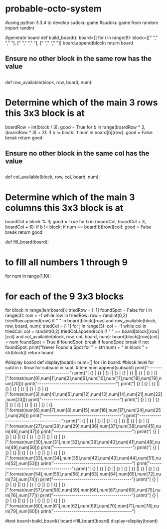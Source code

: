 # probable-octo-system
#‎using‬ python 3.3.4 to develop sudoku game
‪#‎sudoku‬ game
from random import randint

‪#‎generate‬ board
def build_board():
board=[]
for i in range(9):
block=[[" "," "," "],
[" "," "," "],
[" "," "," "]]
board.append(block)
return board

##
## Ensure no other block in the same row has the value
##
def row_available(block, row, board, num):
# Determine which of the main 3 rows this 3x3 block is at
boardRow = int(block / 3);
good = True
for b in range(boardRow * 3, (boardRow * 3) + 3):
if b != block:
if num in board[b][row]:
good = False
break
return good

##
## Ensure no other block in the same col has the value
##
def col_available(block, row, col, board, num):
# Determine which of the main 3 columns this 3x3 block is at
boardCol = block % 3;
good = True
for b in (boardCol, boardCol + 3, boardCol + 6):
if b != block:
if num == board[b][row][col]:
good = False
break
return good

def fill_board(board):
# to fill all numbers 1 through 9
for num in range(1,10):
# for each of the 9 3x3 blocks
for block in range(len(board)):
triedRow = [-1]
foundSpot = False
for i in range(3):
row = -1
while row in triedRow:
row = randint(0,2)
triedRow.append(row)
if " " in board[block][row] and row_available(block, row, board, num):
triedCol = [-1]
for j in range(3):
col = -1
while col in triedCol:
col = randint(0,2)
triedCol.append(col)
if " " == board[block][row][col] and col_available(block, row, col, board, num):
board[block][row][col] = num
foundSpot = True
if foundSpot:
break
if foundSpot:
break
if not foundSpot:
print("Never Found a Spot for " + str(num) + " in block " + str(block))
return board

‪#‎display‬ board
def display(board):
num=[]
for i in board: ‪#‎block‬ level
for subI in i: ‪#‎row‬
for subsubI in subI: ‪#‎item‬
num.append(subsubI)
print("---------------------------------------")
print("| {} | {} | {} || {} | {} | {} || {} | {} | {} |".format(num[0],num[1],num[2],num[9],num[10],num[11],num[18],num[19],num[20]))
print("---------------------------------------")
print("| {} | {} | {} || {} | {} | {} || {} | {} | {} |".format(num[3],num[4],num[5],num[12],num[13],num[14],num[21],num[22],num[23]))
print("---------------------------------------")
print("| {} | {} | {} || {} | {} | {} || {} | {} | {} |".format(num[6],num[7],num[8],num[15],num[16],num[17],num[24],num[25],num[26]))
print("---------------------------------------")
print("---------------------------------------")
print("| {} | {} | {} || {} | {} | {} || {} | {} | {} |".format(num[27],num[28],num[29],num[36],num[37],num[38],num[45],num[46],num[47]))
print("---------------------------------------")
print("| {} | {} | {} || {} | {} | {} || {} | {} | {} |".format(num[30],num[31],num[32],num[39],num[40],num[41],num[48],num[49],num[50]))
print("---------------------------------------")
print("| {} | {} | {} || {} | {} | {} || {} | {} | {} |".format(num[33],num[34],num[35],num[42],num[43],num[44],num[51],num[52],num[53]))
print("---------------------------------------")
print("---------------------------------------")
print("| {} | {} | {} || {} | {} | {} || {} | {} | {} |".format(num[54],num[55],num[56],num[63],num[64],num[65],num[72],num[73],num[74]))
print("---------------------------------------")
print("| {} | {} | {} || {} | {} | {} || {} | {} | {} |".format(num[57],num[58],num[59],num[66],num[67],num[68],num[75],num[76],num[77]))
print("---------------------------------------")
print("| {} | {} | {} || {} | {} | {} || {} | {} | {} |".format(num[60],num[61],num[62],num[69],num[70],num[71],num[78],num[79],num[80]))
print("---------------------------------------")

‪#‎test‬
board=build_board()
board=fill_board(board)
display=display(board)

